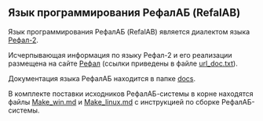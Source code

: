 Язык программирования РефалАБ (RefalAB)
------------------------------------------

Язык программирования РефалАБ (RefalAB) является
диалектом языка [Рефал-2](http://www.refal.net/~belous/refal2-r.htm).

Исчерпывающая информация по языку Рефал-2 и его реализации
размещена на сайте [Рефал](http://www.refal.net) (ссылки приведены в
файле [url_doc.txt](/doc/url_doc.txt)).

Документация языка РефалАБ находится в папке [docs](/docs).

В комплекте поставки исходников РефалАБ-системы в корне находятся файлы
[Make_win.md](Make_win.md) и [Make_linux.md](Make_linux.md) с инструкцией по сборке РефалАБ-системы.
